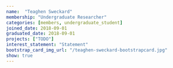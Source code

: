 ```yaml
---
name:  "Teaghen Sweckard"
membership: "Undergraduate Researcher"
categories: [members, undergraduate_student]
joined_date: 2018-09-01
graduated_date: 2018-09-01
projects: ["TODO"]
interest_statement: "Statement"
bootstrap_card_img_url: "/teaghen-sweckard-bootstrapcard.jpg"
show: true
---
```

